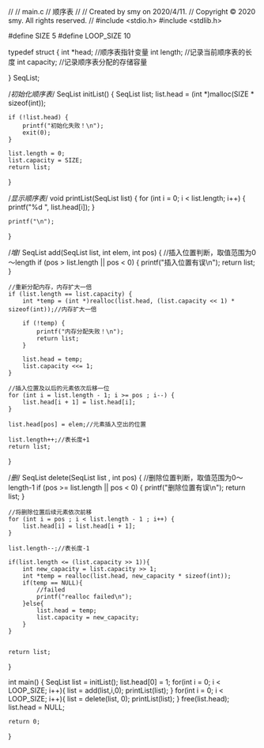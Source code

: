 //
//  main.c
//  顺序表
//
//  Created by smy on 2020/4/11.
//  Copyright © 2020 smy. All rights reserved.
//
#include <stdio.h>
#include <stdlib.h>

#define SIZE 5
#define LOOP_SIZE 10

typedef struct {
    int *head;       //顺序表指针变量
    int length;      //记录当前顺序表的长度
    int capacity;    //记录顺序表分配的存储容量
    
} SeqList;

/*初始化顺序表*/
SeqList initList() {
    SeqList list;
    list.head = (int *)malloc(SIZE * sizeof(int));
    
    if (!list.head) {
        printf("初始化失败！\n");
        exit(0);
    }
    
    list.length = 0;
    list.capacity = SIZE;
    return list;
}

/*显示顺序表*/
void printList(SeqList list) {
    for (int i = 0; i < list.length; i++) {
        printf("%d  ", list.head[i]);
    }
    
    printf("\n");
}

/*增*/
SeqList add(SeqList list, int elem, int pos) {
    //插入位置判断，取值范围为0～length
    if (pos > list.length  || pos < 0) {
        printf("插入位置有误\n");
        return list;
    }
    
    //重新分配内存，内存扩大一倍
    if (list.length == list.capacity) {
        int *temp = (int *)realloc(list.head, (list.capacity << 1) * sizeof(int));//内存扩大一倍
        
        if (!temp) {
            printf("内存分配失败！\n");
            return list;
        }
        
        list.head = temp;
        list.capacity <<= 1;
    }
    
    //插入位置及以后的元素依次后移一位
    for (int i = list.length - 1; i >= pos ; i--) {
        list.head[i + 1] = list.head[i];
    }
    
    list.head[pos] = elem;//元素插入空出的位置
    
    list.length++;//表长度+1
    return list;
}

/*删*/
SeqList delete(SeqList list , int pos) {
    //删除位置判断，取值范围为0～length-1
    if (pos >= list.length || pos < 0) {
        printf("删除位置有误\n");
        return list;
    }

    //将删除位置后续元素依次前移
    for (int i = pos ; i < list.length - 1 ; i++) {
        list.head[i] = list.head[i + 1];
    }
    
    list.length--;//表长度-1
    
    if(list.length <= (list.capacity >> 1)){
        int new_capacity = list.capacity >> 1;
        int *temp = realloc(list.head, new_capacity * sizeof(int));
        if(temp == NULL){
            //failed
            printf("realloc failed\n");
        }else{
            list.head = temp;
            list.capacity = new_capacity;
        }
    }


    return list;
}



int  main() {
    SeqList list = initList();
    list.head[0] = 1;
    for(int i = 0; i < LOOP_SIZE; i++){
        list = add(list,i,0);
        printList(list);
    }
    for(int i = 0; i < LOOP_SIZE; i++){
        list = delete(list, 0);
        printList(list);
    }
    free(list.head);
    list.head = NULL;
    
    return 0;
    
}
